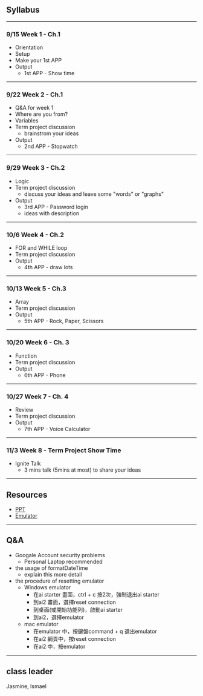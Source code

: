 ## Syllabus
---
### 9/15 Week 1 - Ch.1

  - Orientation
  - Setup
  - Make your 1st APP
  - Output
    - 1st APP - Show time

---
### 9/22 Week 2 - Ch.1

  - Q&A for week 1
  - Where are you from?
  - Variables
  - Term project discussion
    - brainstrom your ideas
  - Output
    - 2nd APP - Stopwatch
---
### 9/29 Week 3 - Ch.2

  - Logic
  - Term project discussion
    - discuss your ideas and leave some "words" or "graphs"
  - Output
    - 3rd APP - Password login
    - ideas with description

---
### 10/6 Week 4 - Ch.2

  - FOR and WHILE loop
  - Term project discussion
  - Output
    - 4th APP - draw lots

---
### 10/13 Week 5 - Ch.3

  - Array
  - Term project discussion
  - Output
    - 5th APP - Rock, Paper, Scissors
---

### 10/20 Week 6 - Ch. 3

  - Function
  - Term project discussion
  - Output
    - 6th APP - Phone
---

### 10/27 Week 7 - Ch. 4

  - Review
  - Term project discussion
  - Output
    - 7th APP - Voice Calculator
---

### 11/3 Week 8 - Term Project Show Time

  - Ignite Talk
    - 3 mins talk (5mins at most) to share your ideas
---

## Resources

- [PPT](https://drive.google.com/open?id=0B2FrbAspq4P-QVA5eVlZNkVxU3M)
- [Emulator](http://appinventor.mit.edu/explore/ai2/setup-emulator.html)

---

## Q&A
- Googale Account security problems
  - Personal Laptop recommended
- the usage of formatDateTime
  - explain this more detail
- the procedure of resetting emulator
  - Windows emulator
    - 在ai starter 畫面，ctrl + c 按2次，強制退出ai starter
    - 到ai2 畫面，選擇reset connection
    - 到桌面(或開始功能列)，啟動ai starter
    - 到ai2，選擇emulator
  - mac emulator
    - 在emulator 中，按鍵盤command + q 退出emulator
    - 在ai2 網頁中，按reset connection
    - 在ai2 中，按emulator

---

## class leader

Jasmine, Ismael